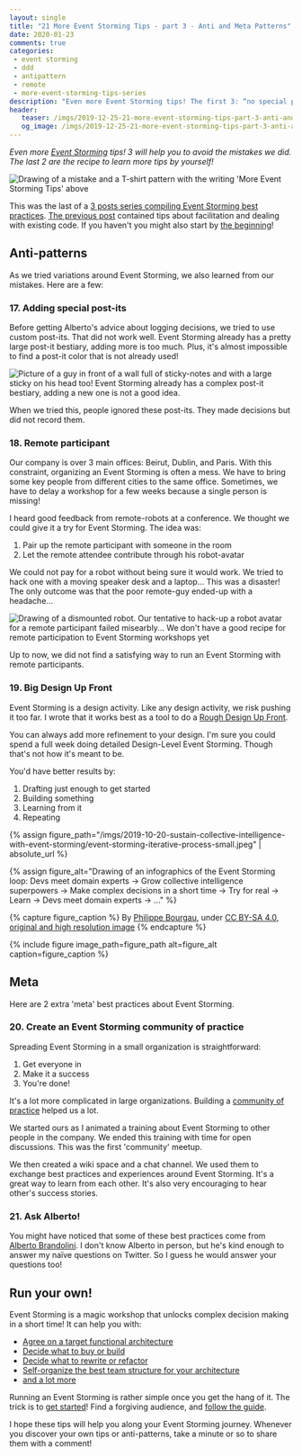 ```yaml
---
layout: single
title: "21 More Event Storming Tips - part 3 - Anti and Meta Patterns"
date: 2020-01-23
comments: true
categories:
 - event storming
 - ddd
 - antipattern
 - remote
 - more-event-storming-tips-series
description: "Even more Event Storming tips! The first 3: “no special post-its”, “no-remote”, and “no big-design-up-front” will save you from the mistakes we did. The last 2: “community of practice” and “ask Alberto” are the recipe to learn more tips by yourself!"
header:
   teaser: /imgs/2019-12-25-21-more-event-storming-tips-part-3-anti-and-meta-patterns/more-event-storming-tips-anti-and-meta-patterns-teaser.jpg
   og_image: /imgs/2019-12-25-21-more-event-storming-tips-part-3-anti-and-meta-patterns/more-event-storming-tips-anti-and-meta-patterns-og.jpg
---
```

_Even more [Event Storming](https://en.wikipedia.org/wiki/Event_storming) tips! 3 will help you to avoid the mistakes we did. The last 2 are the recipe to learn more tips by yourself!_

![Drawing of a mistake and a T-shirt pattern with the writing 'More Event Storming Tips' above]({{site.url}}/imgs/2019-12-25-21-more-event-storming-tips-part-3-anti-and-meta-patterns/more-event-storming-tips-anti-and-meta-patterns.jpg)

This was the last of a [3 posts series compiling Event Storming best practices]({{site.url}}/categories#more-event-storming-tips-series). [The previous post]({{site.url}}/21-more-event-storming-tips-part-2-facilitation-and-existing-code/) contained tips about facilitation and dealing with existing code. If you haven't you might also start by [the beginning]({{site.url}}/21-more-event-storming-tips-part-1-understanding-and-rhythm/)!

## Anti-patterns

As we tried variations around Event Storming, we also learned from our mistakes. Here are a few:

### 17. Adding special post-its

Before getting Alberto's advice about logging decisions, we tried to use custom post-its. That did not work well. Event Storming already has a pretty large post-it bestiary, adding more is too much. Plus, it's almost impossible to find a post-it color that is not already used!

![Picture of a guy in front of a wall full of sticky-notes and with a large sticky on his head too! Event Storming already has a complex post-it bestiary, adding a new one is not a good idea.]({{site.url}}/imgs/2019-12-25-21-more-event-storming-tips-part-3-anti-and-meta-patterns/too-many-post-its.jpg)

When we tried this, people ignored these post-its. They made decisions but did not record them.

### 18. Remote participant

Our company is over 3 main offices: Beirut, Dublin, and Paris. With this constraint, organizing an Event Storming is often a mess. We have to bring some key people from different cities to the same office. Sometimes, we have to delay a workshop for a few weeks because a single person is missing!

I heard good feedback from remote-robots at a conference. We thought we could give it a try for Event Storming. The idea was:

1.  Pair up the remote participant with someone in the room
2.  Let the remote attendee contribute through his robot-avatar

We could not pay for a robot without being sure it would work. We tried to hack one with a moving speaker desk and a laptop... This was a disaster! The only outcome was that the poor remote-guy ended-up with a headache...

![Drawing of a dismounted robot. Our tentative to hack-up a robot avatar for a remote participant failed misearbly... We don't have a good recipe for remote participation to Event Storming workshops yet]({{site.url}}/imgs/2019-12-25-21-more-event-storming-tips-part-3-anti-and-meta-patterns/robot.jpg)

Up to now, we did not find a satisfying way to run an Event Storming with remote participants.

### 19. Big Design Up Front

Event Storming is a design activity. Like any design activity, we risk pushing it too far. I wrote that it works best as a tool to do a [Rough Design Up Front]({{site.url}}/how-to-squash-big-design-up-front-in-a-few-days-with-event-storming/).

You can always add more refinement to your design. I'm sure you could spend a full week doing detailed Design-Level Event Storming. Though that's not how it's meant to be.

You'd have better results by:

1.  Drafting just enough to get started
2.  Building something
3.  Learning from it
4.  Repeating

{% assign figure_path="/imgs/2019-10-20-sustain-collective-intelligence-with-event-storming/event-storming-iterative-process-small.jpeg" | absolute_url %}
    
{% assign figure_alt="Drawing of an infographics of the Event Storming loop: Devs meet domain experts -> Grow collective intelligence superpowers -> Make complex decisions in a short time -> Try for real -> Learn -> Devs meet domain experts -> ..." %}
    
{% capture figure_caption %}
By [Philippe Bourgau]({{site.url}}), under [CC BY-SA 4.0](http://creativecommons.org/licenses/by-sa/4.0/), [original and high resolution image]({{site.url}}/sustain-collective-intelligence-with-event-storming/)
{% endcapture %}
    
{% include figure image_path=figure_path alt=figure_alt caption=figure_caption %}

## Meta

Here are 2 extra 'meta' best practices about Event Storming.

### 20. Create an Event Storming community of practice

Spreading Event Storming in a small organization is straightforward:

1.  Get everyone in
2.  Make it a success
3.  You're done!

It's a lot more complicated in large organizations. Building a [community of practice](https://en.wikipedia.org/wiki/Community_of_practice) helped us a lot.

We started ours as I animated a training about Event Storming to other people in the company. We ended this training with time for open discussions. This was the first 'community' meetup.

We then created a wiki space and a chat channel. We used them to exchange best practices and experiences around Event Storming. It's a great way to learn from each other. It's also very encouraging to hear other's success stories.

### 21. Ask Alberto!

You might have noticed that some of these best practices come from [Alberto Brandolini](https://twitter.com/ziobrando). I don't know Alberto in person, but he's kind enough to answer my naïve questions on Twitter. So I guess he would answer your questions too!

## Run your own!

Event Storming is a magic workshop that unlocks complex decision making in a short time! It can help you with:

*   [Agree on a target functional architecture]({{site.url}}/drafting-a-functional-architecture-vision-with-ddd-event-storming-part-1/)
*   [Decide what to buy or build]({{site.url}}/build-or-buy-software-identify-your-core-functional-areas-with-event-storming-and-ddd/)
*   [Decide what to rewrite or refactor]({{site.url}}/rewrite-vs-refactor-get-insights-from-event-storming-and-ddd/)
*   [Self-organize the best team structure for your architecture]({{site.url}}/feature-teams-vs-component-teams-decide-with-event-storming-and-ddd/)
*   [and a lot more]({{site.url}}/categories/#event-storming)

Running an Event Storming is rather simple once you get the hang of it. The trick is to [get started]({{site.url}}/organization-refactoring-event-storming-and-ddd-injection-part-1/)! Find a forgiving audience, and [follow the guide]({{site.url}}/misadventures-with-big-design-up-front/).

I hope these tips will help you along your Event Storming journey. Whenever you discover your own tips or anti-patterns, take a minute or so to share them with a comment!